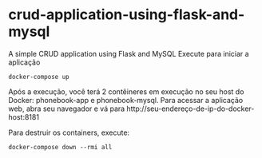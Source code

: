 # crud-application-using-flask-and-mysql
A simple CRUD application using Flask and MySQL
Execute para iniciar a aplicação

```
docker-compose up
```

Após a execução, você terá 2 contêineres em execução no seu host do Docker: phonebook-app e phonebook-mysql. Para acessar a aplicação web, abra seu navegador e vá para http://seu-endereço-de-ip-do-docker-host:8181

Para destruir os containers, execute:

```
docker-compose down --rmi all
```

